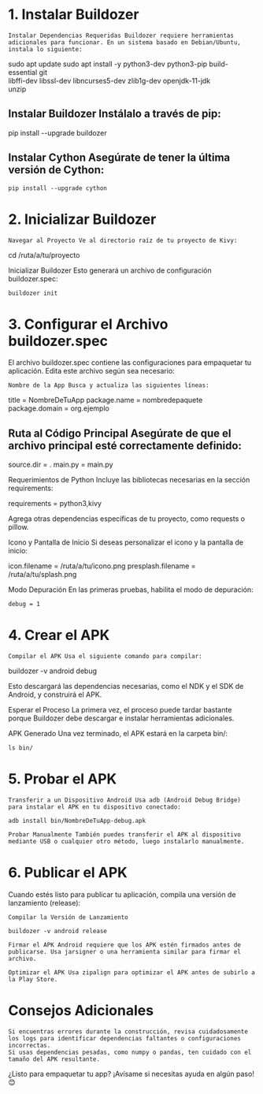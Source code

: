  
# 1. Instalar Buildozer

    Instalar Dependencias Requeridas Buildozer requiere herramientas adicionales para funcionar. En un sistema basado en Debian/Ubuntu, instala lo siguiente:

sudo apt update
sudo apt install -y python3-dev python3-pip build-essential git \
    libffi-dev libssl-dev libncurses5-dev zlib1g-dev openjdk-11-jdk \
    unzip

## Instalar Buildozer Instálalo a través de pip:

pip install --upgrade buildozer

## Instalar Cython Asegúrate de tener la última versión de Cython:

    pip install --upgrade cython

# 2. Inicializar Buildozer

    Navegar al Proyecto Ve al directorio raíz de tu proyecto de Kivy:

cd /ruta/a/tu/proyecto

Inicializar Buildozer Esto generará un archivo de configuración buildozer.spec:

    buildozer init

# 3. Configurar el Archivo buildozer.spec

El archivo buildozer.spec contiene las configuraciones para empaquetar tu aplicación. Edita este archivo según sea necesario:

    Nombre de la App Busca y actualiza las siguientes líneas:

title = NombreDeTuApp
package.name = nombredepaquete
package.domain = org.ejemplo

## Ruta al Código Principal Asegúrate de que el archivo principal esté correctamente definido:

source.dir = .
main.py = main.py

Requerimientos de Python Incluye las bibliotecas necesarias en la sección requirements:

requirements = python3,kivy

Agrega otras dependencias específicas de tu proyecto, como requests o pillow.

Icono y Pantalla de Inicio Si deseas personalizar el icono y la pantalla de inicio:

icon.filename = /ruta/a/tu/icono.png
presplash.filename = /ruta/a/tu/splash.png

Modo Depuración En las primeras pruebas, habilita el modo de depuración:

    debug = 1

# 4. Crear el APK

    Compilar el APK Usa el siguiente comando para compilar:

buildozer -v android debug

Esto descargará las dependencias necesarias, como el NDK y el SDK de Android, y construirá el APK.

Esperar el Proceso La primera vez, el proceso puede tardar bastante porque Buildozer debe descargar e instalar herramientas adicionales.

APK Generado Una vez terminado, el APK estará en la carpeta bin/:

    ls bin/

# 5. Probar el APK

    Transferir a un Dispositivo Android Usa adb (Android Debug Bridge) para instalar el APK en tu dispositivo conectado:

    adb install bin/NombreDeTuApp-debug.apk

    Probar Manualmente También puedes transferir el APK al dispositivo mediante USB o cualquier otro método, luego instalarlo manualmente.

# 6. Publicar el APK

Cuando estés listo para publicar tu aplicación, compila una versión de lanzamiento (release):

    Compilar la Versión de Lanzamiento

    buildozer -v android release

    Firmar el APK Android requiere que los APK estén firmados antes de publicarse. Usa jarsigner o una herramienta similar para firmar el archivo.

    Optimizar el APK Usa zipalign para optimizar el APK antes de subirlo a la Play Store.

# Consejos Adicionales

    Si encuentras errores durante la construcción, revisa cuidadosamente los logs para identificar dependencias faltantes o configuraciones incorrectas.
    Si usas dependencias pesadas, como numpy o pandas, ten cuidado con el tamaño del APK resultante.

¿Listo para empaquetar tu app? ¡Avísame si necesitas ayuda en algún paso! 😊

